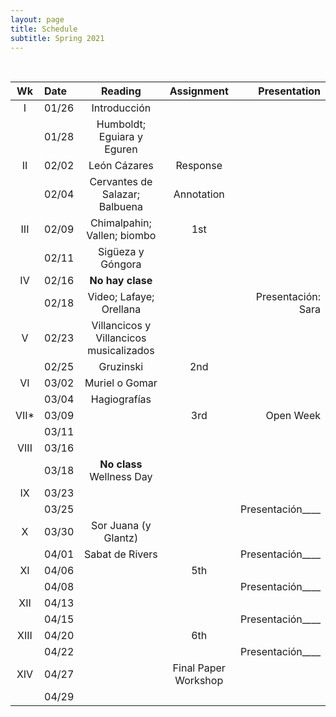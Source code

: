 ```yaml
---
layout: page
title: Schedule
subtitle: Spring 2021
---
```


<br>

| Wk | Date | Reading | Assignment | Presentation|
|:------:|:------|:--------:|:------:|----:|
|     I | 01/26 | Introducción | | |
|       | 01/28 | Humboldt; Eguiara y Eguren| | |
|    II | 02/02 | León Cázares | Response |  |
|       | 02/04 | Cervantes de Salazar; Balbuena  | Annotation |  |
| III   | 02/09 | Chimalpahin; Vallen; biombo | 1st | |
|       | 02/11 | Sigüeza y Góngora | |  |
|  IV   | 02/16 | **No hay clase** | | |
|       | 02/18 | Video; Lafaye; Orellana | | Presentación: Sara |
| V     | 02/23 | Villancicos y Villancicos musicalizados |  | |
|       | 02/25 | Gruzinski | 2nd |  |
| VI    | 03/02 | Muriel o Gomar| | |
|       | 03/04 | Hagiografías | | |
| VII*  | 03/09 | | 3rd | Open Week |
|       | 03/11 | | | |
| VIII  | 03/16 | | | |
|       | 03/18 | **No class**   Wellness Day|
|  IX   | 03/23 | |  | |
|       | 03/25 | | | Presentación____ |
| X     | 03/30 |Sor Juana (y Glantz) | | |
|       | 04/01 | Sabat de Rivers | | Presentación____ |
| XI    | 04/06 | | 5th | |
|       | 04/08 | | | Presentación____ |
| XII   | 04/13 | | | |
|       | 04/15 | | | Presentación____ |
|  XIII | 04/20 | | 6th | |
|       | 04/22 | |  | Presentación____ |
|  XIV  | 04/27 | | Final Paper Workshop  | |
|       | 04/29 | | | |
